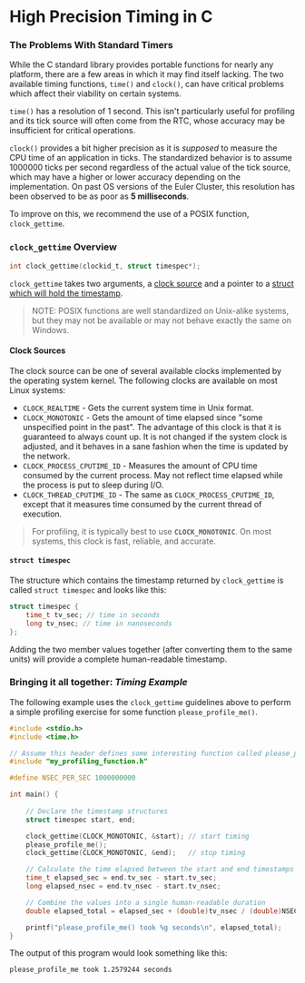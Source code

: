 # High Precision Timing in C 


### The Problems With Standard Timers 
While the C standard library provides portable functions for nearly any platform, there are a few areas in which it may find itself lacking. The two available timing functions, `time()` and `clock()`, can have critical problems which affect their viability on certain systems.

`time()` has a resolution of 1 second. This isn't particularly useful for profiling and its tick source will often come from the RTC, whose accuracy may be insufficient for critical operations.

`clock()` provides a bit higher precision as it is _supposed_ to measure the CPU time of an application in ticks. The standardized behavior is to assume 1000000 ticks per second regardless of the actual value of the tick source, which may have a higher or lower accuracy depending on the implementation. On past OS versions of the Euler Cluster, this resolution has been observed to be as poor as **5 milliseconds**.

To improve on this, we recommend the use of a POSIX function, `clock_gettime`.


### `clock_gettime` Overview

```c
int clock_gettime(clockid_t, struct timespec*);
```

`clock_gettime` takes two arguments, a [clock source](#clock-sources) and a pointer to a [struct which will hold the timestamp](#struct-timespec).

> NOTE: POSIX functions are well standardized on Unix-alike systems, but they may not be available or may not behave exactly the same on Windows.


#### **Clock Sources**

The clock source can be one of several available clocks implemented by the operating system kernel. The following clocks are available on most Linux systems: 

- `CLOCK_REALTIME` - Gets the current system time in Unix format. 
- `CLOCK_MONOTONIC` - Gets the amount of time elapsed since "some unspecified point in the past". The advantage of this clock is that it is guaranteed to always count up. It is not changed if the system clock is adjusted, and it behaves in a sane fashion when the time is updated by the network.
- `CLOCK_PROCESS_CPUTIME_ID` - Measures the amount of CPU time consumed by the current process. May not reflect time elapsed while the process is put to sleep during I/O.
- `CLOCK_THREAD_CPUTIME_ID` - The same as `CLOCK_PROCESS_CPUTIME_ID`, except that it measures time consumed by the current thread of execution. 

> For profiling, it is typically best to use **`CLOCK_MONOTONIC`**. On most systems, this clock is fast, reliable, and accurate. 

#### **`struct timespec`**

The structure which contains the timestamp returned by `clock_gettime` is called `struct timespec` and looks like this:

```c
struct timespec {
	time_t tv_sec; // time in seconds
	long tv_nsec; // time in nanoseconds
};
```

Adding the two member values together (after converting them to the same units) will provide a complete human-readable timestamp.  


### Bringing it all together: _Timing Example_

The following example uses the `clock_gettime` guidelines above to perform a simple profiling exercise for some function `please_profile_me()`.

```c
#include <stdio.h>
#include <time.h>

// Assume this header defines some interesting function called please_profile_me();
#include "my_profiling_function.h"

#define NSEC_PER_SEC 1000000000

int main() {
	
	// Declare the timestamp structures 
	struct timespec start, end;

	clock_gettime(CLOCK_MONOTONIC, &start); // start timing
	please_profile_me();
	clock_gettime(CLOCK_MONOTONIC, &end);   // stop timing

	// Calculate the time elapsed between the start and end timestamps
	time_t elapsed_sec = end.tv_sec - start.tv_sec;
	long elapsed_nsec = end.tv_nsec - start.tv_nsec;

	// Combine the values into a single human-readable duration 
	double elapsed_total = elapsed_sec + (double)tv_nsec / (double)NSEC_PER_SEC;

	printf("please_profile_me() took %g seconds\n", elapsed_total);
}
```

The output of this program would look something like this:

```
please_profile_me took 1.2579244 seconds
```
 
